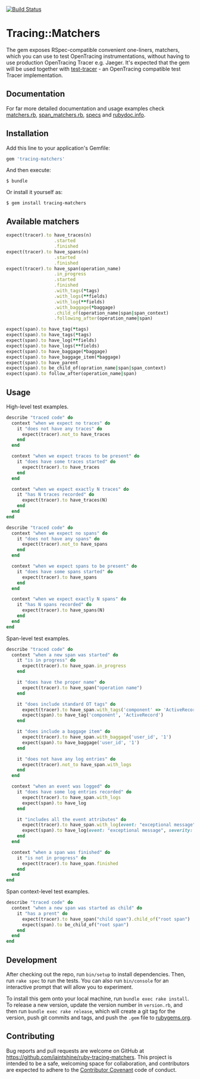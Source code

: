 [![Build Status](https://travis-ci.org/iaintshine/ruby-tracing-matchers.svg?branch=master)](https://travis-ci.org/iaintshine/ruby-tracing-matchers)

# Tracing::Matchers

The gem exposes RSpec-compatible convenient one-liners, matchers, which you can use to test OpenTracing instrumentations, without having to use production OpenTracing Tracer e.g. Jaeger. It's expected that the gem will be used together with [test-tracer](https://github.com/iaintshine/ruby-test-tracer) - an OpenTracing compatible test Tracer implementation.

## Documentation

For far more detailed documentation and usage examples check [matchers.rb](https://github.com/iaintshine/ruby-tracing-matchers/blob/master/lib/tracing/matchers.rb), [span_matchers.rb](https://github.com/iaintshine/ruby-tracing-matchers/blob/master/lib/tracing/matchers/span_matchers.rb), [specs](https://github.com/iaintshine/ruby-tracing-matchers/tree/master/spec/tracing) and [rubydoc.info](http://www.rubydoc.info/github/iaintshine/ruby-tracing-matchers/master/Tracing/Matchers).

## Installation

Add this line to your application's Gemfile:

```ruby
gem 'tracing-matchers'
```

And then execute:

    $ bundle

Or install it yourself as:

    $ gem install tracing-matchers

## Available matchers

```ruby
expect(tracer).to have_traces(n)
                  .started
                  .finished
expect(tracer).to have_spans(n)
                  .started
                  .finished
expect(tracer).to have_span(operation_name)
                  .in_progress
                  .started
                  .finished
                  .with_tags(*tags)
                  .with_logs(**fields)
                  .with_log(**fields)
                  .with_baggage(*baggage)
                  .child_of(operation_name|span|span_context)
                  .following_after(operation_name|span)

expect(span).to have_tag(*tags)
expect(span).to have_tags(*tags)
expect(span).to have_log(**fields)
expect(span).to have_logs(**fields)
expect(span).to have_baggage(*baggage)
expect(span).to have_baggage_item(*baggage)
expect(span).to have_parent
expect(span).to be_child_of(opration_name|span|span_context)
expect(span).to follow_after(operation_name|span)
```

## Usage

High-level test examples.

```ruby
describe "traced code" do
  context "when we expect no traces" do
    it "does not have any traces" do
      expect(tracer).not_to have_traces
    end
  end

  context "when we expect traces to be present" do
    it "does have some traces started" do
      expect(tracer).to have_traces
    end
  end

  context "when we expect exactly N traces" do
    it "has N traces recorded" do
      expect(tracer).to have_traces(N)
    end
  end
end
```

```ruby
describe "traced code" do
  context "when we expect no spans" do
    it "does not have any spans" do
      expect(tracer).not_to have_spans
    end
  end

  context "when we expect spans to be present" do
    it "does have some spans started" do
      expect(tracer).to have_spans
    end
  end

  context "when we expect exactly N spans" do
    it "has N spans recorded" do
      expect(tracer).to have_spans(N)
    end
  end
end
```

Span-level test examples.

```ruby
describe "traced code" do
  context "when a new span was started" do
    it "is in progress" do
      expect(tracer).to have_span.in_progress
    end

    it "does have the proper name" do
      expect(tracer).to have_span("operation name")
    end

    it "does include standard OT tags" do
      expect(tracer).to have_span.with_tags('component' => 'ActiveRecord')
      expect(span).to have_tag('component', 'ActiveRecord')
    end

    it "does include a baggage item" do
      expect(tracer).to have_span.with_baggage('user_id', '1')
      expect(span).to have_baggage('user_id', '1')
    end

    it "does not have any log entries" do
      expect(tracer).not_to have_span.with_logs
    end
  end

  context "when an event was logged" do
    it "does have some log entries recorded" do
      expect(tracer).to have_span.with_logs
      expect(span).to have_log 
    end

    it "includes all the event attributes" do
      expect(tracer).to have_span.with_log(event: "exceptional message", severity: Logger::ERROR)
      expect(span).to have_log(event: "exceptional message", severity: Logger::ERROR)
    end
  end

  context "when a span was finished" do
    it "is not in progress" do
      expect(tracer).to have_span.finished 
    end
  end
end
```

Span context-level test examples.

```ruby
describe "traced code" do
  context "when a new span was started as child" do
    it "has a prent" do
      expect(tracer).to have_span("child span").child_of("root span")
      expect(span).to be_child_of("root span")
    end
  end
end
```

## Development

After checking out the repo, run `bin/setup` to install dependencies. Then, run `rake spec` to run the tests. You can also run `bin/console` for an interactive prompt that will allow you to experiment.

To install this gem onto your local machine, run `bundle exec rake install`. To release a new version, update the version number in `version.rb`, and then run `bundle exec rake release`, which will create a git tag for the version, push git commits and tags, and push the `.gem` file to [rubygems.org](https://rubygems.org).

## Contributing

Bug reports and pull requests are welcome on GitHub at https://github.com/iaintshine/ruby-tracing-matchers. This project is intended to be a safe, welcoming space for collaboration, and contributors are expected to adhere to the [Contributor Covenant](http://contributor-covenant.org) code of conduct.
